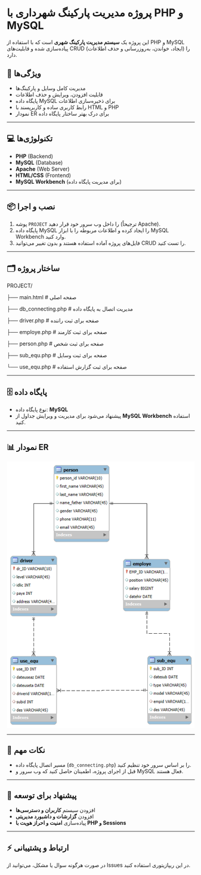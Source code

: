 # پروژه مدیریت پارکینگ شهرداری با PHP و MySQL

این پروژه یک **سیستم مدیریت پارکینگ شهری** است که با استفاده از PHP و MySQL پیاده‌سازی شده و قابلیت‌های CRUD (ایجاد، خواندن، به‌روزرسانی و حذف اطلاعات) را دارد.

## 🎯 ویژگی‌ها
- مدیریت کامل وسایل و پارکینگ‌ها
- قابلیت افزودن، ویرایش و حذف اطلاعات
- پایگاه داده MySQL برای ذخیره‌سازی اطلاعات
- رابط کاربری ساده و کاربرپسند با HTML و PHP
- نمودار ER برای درک بهتر ساختار پایگاه داده


---


## 💻 تکنولوژی‌ها
- **PHP** (Backend)
- **MySQL** (Database)
- **Apache** (Web Server)
- **HTML/CSS** (Frontend)
- **MySQL Workbench** (برای مدیریت پایگاه داده)


---


## 📦 نصب و اجرا
1. پوشه `PROJECT` را داخل وب سرور خود قرار دهید (ترجیحاً Apache).  
2. پایگاه داده MySQL را ایجاد کرده و اطلاعات مربوطه را با ابزار MySQL Workbench وارد کنید.  
3. فایل‌های پروژه آماده استفاده هستند و بدون تغییر می‌توانید CRUD را تست کنید.


---


## 🗂️ ساختار پروژه
PROJECT/

├── main.html # صفحه اصلی

├── db_connecting.php # مدیریت اتصال به پایگاه داده

├── driver.php # صفحه برای ثبت راننده

├── employe.php # صفحه برای ثبت کارمند

├── person.php # صفحه برای ثبت شخص

├── sub_equ.php # صفحه برای ثبت وسایل

└── use_equ.php # صفحه برای ثبت گزارش استفاده



---


## 🗄️ پایگاه داده
- نوع پایگاه داده: **MySQL**  
- پیشنهاد می‌شود برای مدیریت و ویرایش جداول از **MySQL Workbench** استفاده کنید.


---


## 📊 نمودار ER
![نمودار ER](ER.png)


---


## 🔧 نکات مهم
- مسیر اتصال پایگاه داده (`db_connecting.php`) را بر اساس سرور خود تنظیم کنید.  
- قبل از اجرای پروژه، اطمینان حاصل کنید که وب سرور و MySQL فعال هستند.  


---


## 📌 پیشنهاد برای توسعه
- افزودن سیستم **کاربران و دسترسی‌ها**  
- افزودن **گزارشات و داشبورد مدیریتی**  
- پیاده‌سازی **امنیت و احراز هویت با PHP و Sessions**


---


## ⚡ ارتباط و پشتیبانی
در صورت هرگونه سوال یا مشکل، می‌توانید از Issues در این ریپازیتوری استفاده کنید.

